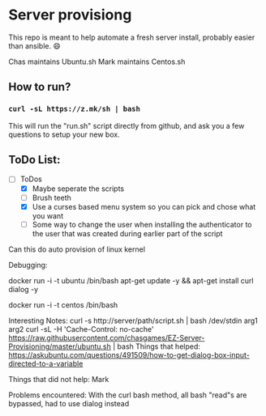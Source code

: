 # Server provisiong
This repo is meant to help automate a fresh server install, probably easier than ansible. :smile:

Chas maintains Ubuntu.sh
Mark maintains Centos.sh

## How to run?

### ```curl -sL https://z.mk/sh | bash```

This will run the "run.sh" script directly from github, and ask you a few questions to setup your new box.

## ToDo List:
- [ ] ToDos
  - [x] Maybe seperate the scripts
  - [ ] Brush teeth
  - [x] Use a curses based menu system so you can pick and chose what you want 
  - [ ] Some way to change the user when installing the authenticator to the user that
was created during earlier part of the script

Can this do auto provision of linux kernel 

Debugging:

docker run -i -t ubuntu /bin/bash
apt-get update -y && apt-get install curl dialog -y


docker run -i -t centos /bin/bash


Interesting Notes:
curl -s http://server/path/script.sh | bash /dev/stdin arg1 arg2
curl -sL -H 'Cache-Control: no-cache' https://raw.githubusercontent.com/chasgames/EZ-Server-Provisioning/master/ubuntu.sh | bash
Things that helped:
https://askubuntu.com/questions/491509/how-to-get-dialog-box-input-directed-to-a-variable

Things that did not help:
Mark

Problems encountered:
With the curl bash method, all bash "read"s are bypassed, had to use dialog instead
